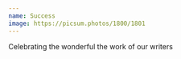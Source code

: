 ```yaml
---
name: Success
image: https://picsum.photos/1800/1801
---
```

Celebrating the wonderful the work of our writers
